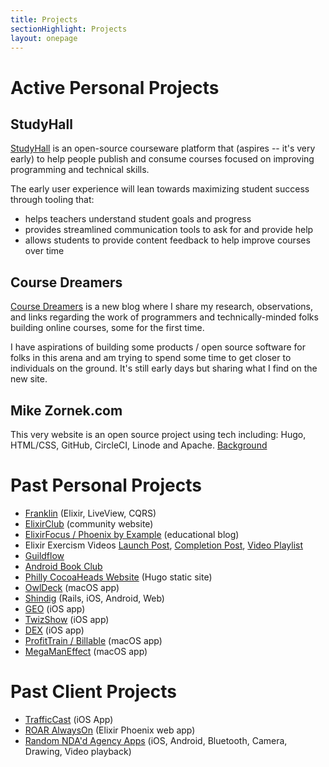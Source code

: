 ```yaml
---
title: Projects
sectionHighlight: Projects
layout: onepage
---
```


# Active Personal Projects

## StudyHall

[StudyHall](https://github.com/studyhall-project/studyhall) is an open-source courseware platform that (aspires -- it's very early) to help people publish and consume courses focused on improving programming and technical skills. 

The early user experience will lean towards maximizing student success through tooling that:

* helps teachers understand student goals and progress
* provides streamlined communication tools to ask for and provide help
* allows students to provide content feedback to help improve courses over time

## Course Dreamers

[Course Dreamers](https://coursedreamers.com) is a new blog where I share my research, observations, and links regarding the work of programmers and technically-minded folks building online courses, some for the first time.

I have aspirations of building some products / open source software for folks in this arena and am trying to spend some time to get closer to individuals on the ground. It's still early days but sharing what I find on the new site.

## Mike Zornek.com

This very website is an open source project using tech including: Hugo, HTML/CSS, GitHub, CircleCI, Linode and Apache. [Background](/projects/mikezornek-site/)

# Past Personal Projects

* [Franklin](/projects/franklin/) (Elixir, LiveView, CQRS)
* [ElixirClub](/projects/elixir_club/) (community website)
* [ElixirFocus / Phoenix by Example](/projects/elixir_focus) (educational blog)
* Elixir Exercism Videos [Launch Post](/posts/2022/8/exercism-elixir-cohort/), [Completion Post](/posts/2022/10/completing-exercism-project/), [Video Playlist](https://www.youtube.com/playlist?list=PLcuknvxBZ9L6wgG61cQnfyjfNUSFX2G5O)
* [Guildflow](/projects/guildflow/)
* [Android Book Club](https://mikezornek.com/posts/2020/6/an-android-book-club-for-ios-developers/)
* [Philly CocoaHeads Website](/projects/philly-cocoaheads/) (Hugo static site)
* [OwlDeck](/projects/owldeck/) (macOS app)
* [Shindig](/projects/shindig/) (Rails, iOS, Android, Web)
* [GEO](/projects/geo/) (iOS app)
* [TwizShow](/projects/twizshow/) (iOS app)
* [DEX](/projects/dex/) (iOS app)
* [ProfitTrain / Billable](/projects/profittrain/) (macOS app)
* [MegaManEffect](/projects/megamaneffect/) (macOS app)

# Past Client Projects

* [TrafficCast](/projects/trafficcast/) (iOS App)
* [ROAR AlwaysOn](/projects/roar/) (Elixir Phoenix web app)
* [Random NDA'd Agency Apps](/projects/agency/) (iOS, Android, Bluetooth, Camera, Drawing, Video playback)
